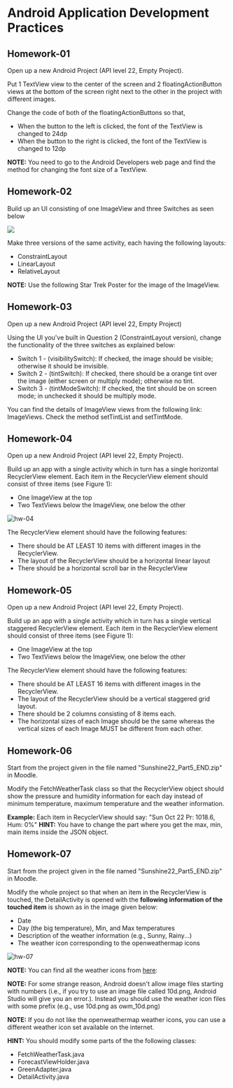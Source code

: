 # Android Application Development Practices

## Homework-01

Open up a new Android Project (API level 22, Empty Project).

Put 1 TextView view to the center of the screen and 2 floatingActionButton views at the bottom of the screen right next to the other in the project with different images.

Change the code of both of the floatingActionButtons so that,
- When the button to the left is clicked, the font of the TextView is changed to 24dp
- When the button to the right is clicked, the font of the TextView is changed to 12dp

**NOTE:** You need to go to the Android Developers web page and find the method for changing the font size of a TextView.

## Homework-02

Build up an UI consisting of one ImageView and three Switches as seen below

![](https://github.com/taneresme/te.android.practices/blob/master/hw02/docs/Week1_Q2.png)

Make three versions of the same activity, each having the following layouts:
- ConstraintLayout
- LinearLayout
- RelativeLayout

**NOTE:** Use the following Star Trek Poster for the image of the ImageView.

## Homework-03

Open up a new Android Project (API level 22, Empty Project)

Using the UI you've built in Question 2 (ConstraintLayout version), change the functionality of the three switches as explained below:
- Switch 1 - (visibilitySwitch): If checked, the image should be visible; otherwise it should be invisible.
- Switch 2 - (tintSwitch): If checked, there should be a orange tint over the image (either screen or multiply mode); otherwise no tint.
- Switch 3 - (tintModeSwitch): If checked, the tint should be on screen mode; in unchecked it should be multiply mode.

You can find the details of ImageView views from the following link: ImageViews. Check the method setTintList and setTintMode.

## Homework-04

Open up a new Android Project (API level 22, Empty Project).

Build up an app with a single activity which in turn has a single horizontal RecyclerView element. Each item in the RecyclerView element should consist of three items (see Figure 1):
- One ImageView at the top
- Two TextViews below the ImageView, one below the other

![hw-04](https://github.com/taneresme/te.android.practices/blob/master/hw04/docs/Week2_Q1.png)

The RecyclerView element should have the following features:

- There should be AT LEAST 10 items with different images in the RecyclerView.
- The layout of the RecyclerView should be a horizontal linear layout
- There should be a horizontal scroll bar in the RecyclerView

## Homework-05

Open up a new Android Project (API level 22, Empty Project).

Build up an app with a single activity which in turn has a single vertical staggered RecyclerView element. Each item in the RecyclerView element should consist of three items (see Figure 1):
- One ImageView at the top
- Two TextViews below the ImageView, one below the other

The RecyclerView element should have the following features:
- There should be AT LEAST 16 items with different images in the RecyclerView.
- The layout of the RecyclerView should be a vertical staggered grid layout.
- There should be 2 columns consisting of 8 items each.
- The horizontal sizes of each Image should be the same whereas the vertical sizes of each Image MUST be different from each other.

## Homework-06

Start from the project given in the file named "Sunshine22_Part5_END.zip" in Moodle.

Modify the FetchWeatherTask class so that the RecyclerView object should show the pressure and humidity information for each day instead of minimum temperature, maximum temperature and the weather information.

**Example:**
Each item in RecyclerView should say: "Sun Oct 22 Pr: 1018.6, Hum: 0%"
**HINT:** You have to change the part where you get the max, min, main items inside the JSON object.

## Homework-07

Start from the project given in the file named "Sunshine22_Part5_END.zip" in Moodle.

Modify the whole project so that when an item in the RecyclerView is touched, the DetailActivity is opened with the **following information of the touched item** is shown as in the image given below:
* Date
* Day (the big temperature), Min, and Max temperatures
* Description of the weather information (e.g., Sunny, Rainy...)
* The weather icon corresponding to the openweathermap icons

![hw-07](https://github.com/taneresme/te.android.practices/blob/master/hw07/docs/Homework-Lab4_Q2.png)

**NOTE:** You can find all the weather icons from [here](https://openweathermap.org/weather-conditions):

**NOTE:** For some strange reason, Android doesn't allow image files starting with numbers (i.e., if you try to use an image file called 10d.png, Android Studio will give you an error.). Instead you should use the weather icon files with some prefix (e.g., use 10d.png as owm_10d.png)

**NOTE:** If you do not like the openweathermap weather icons, you can use a different weather icon set available on the internet.

**HINT:** You should modify some parts of the the following classes:
* FetchWeatherTask.java
* ForecastViewHolder.java
* GreenAdapter.java
* DetailActivity.java
